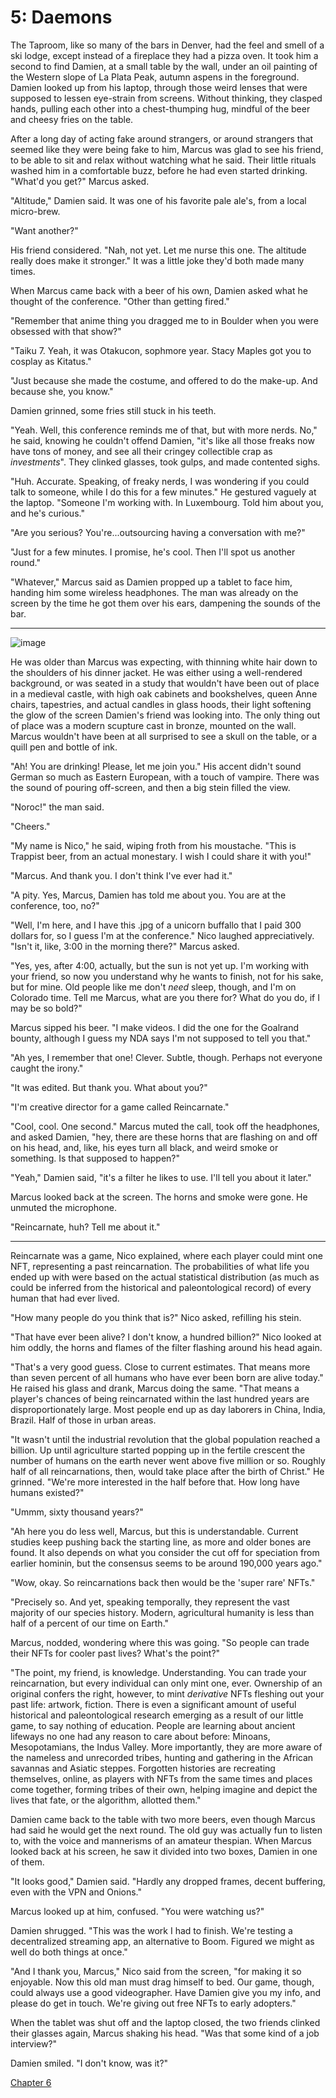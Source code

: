 # 5: Daemons

The Taproom, like so many of the bars in Denver, had the feel and smell of a ski lodge, except instead of a fireplace they had a pizza oven. It took him a second to find Damien, at a small table by the wall, under an oil painting of the Western slope of La Plata Peak, autumn aspens in the foreground. Damien looked up from his laptop, through those weird lenses that were supposed to lessen eye-strain from screens. Without thinking, they clasped hands, pulling each other into a chest-thumping hug, mindful of the beer and cheesy fries on the table.

After a long day of acting fake around strangers, or around strangers that seemed like they were being fake to him, Marcus was glad to see his friend, to be able to sit and relax without watching what he said. Their little rituals washed him in a comfortable buzz, before he had even started drinking. "What'd you get?" Marcus asked.

"Altitude," Damien said. It was one of his favorite pale ale's, from a local micro-brew.

"Want another?"

His friend considered. "Nah, not yet. Let me nurse this one. The altitude really does make it stronger." It was a little joke they'd both made many times.

When Marcus came back with a beer of his own, Damien asked what he thought of the conference. "Other than getting fired."

"Remember that anime thing you dragged me to in Boulder when you were obsessed with that show?"

"Taiku 7. Yeah, it was Otakucon, sophmore year. Stacy Maples got you to cosplay as Kitatus."

"Just because she made the costume, and offered to do the make-up. And because she, you know."

Damien grinned, some fries still stuck in his teeth.

"Yeah. Well, this conference reminds me of that, but with more nerds. No," he said, knowing he couldn't offend Damien, "it's like all those freaks now have tons of money, and see all their cringey collectible crap as *investments*". They clinked glasses, took gulps, and made contented sighs.

"Huh. Accurate. Speaking, of freaky nerds, I was wondering if you could talk to someone, while I do this for a few minutes." He gestured vaguely at the laptop. "Someone I'm working with. In Luxembourg. Told him about you, and he's curious."

"Are you serious? You're...outsourcing having a conversation with me?"

"Just for a few minutes. I promise, he's cool. Then I'll spot us another round."

"Whatever," Marcus said as Damien propped up a tablet to face him, handing him some wireless headphones. The man was already on the screen by the time he got them over his ears, dampening the sounds of the bar.

___

![image](assets/images/director.jpg)

He was older than Marcus was expecting, with thinning white hair down to the shoulders of his dinner jacket. He was either using a well-rendered background, or was seated in a study that wouldn't have been out of place in a medieval castle, with high oak cabinets and bookshelves, queen Anne chairs, tapestries, and actual candles in glass hoods, their light softening the glow of the screen Damien's friend was looking into. The only thing out of place was a modern scupture cast in bronze, mounted on the wall. Marcus wouldn't have been at all surprised to see a skull on the table, or a quill pen and bottle of ink.

"Ah! You are drinking! Please, let me join you." His accent didn't sound German so much as Eastern European, with a touch of vampire. There was the sound of pouring off-screen, and then a big stein filled the view.

"Noroc!" the man said.

"Cheers."

"My name is Nico," he said, wiping froth from his moustache. "This is Trappist beer, from an actual monestary. I wish I could share it with you!"

"Marcus. And thank you. I don't think I've ever had it."

"A pity. Yes, Marcus, Damien has told me about you. You are at the conference, too, no?"

"Well, I'm here, and I have this .jpg of a unicorn buffallo that I paid 300 dollars for, so I guess I'm at the conference." Nico laughed appreciatively. "Isn't it, like, 3:00 in the morning there?" Marcus asked.

"Yes, yes, after 4:00, actually, but the sun is not yet up. I'm working with your friend, so now you understand why he wants to finish, not for his sake, but for mine. Old people like me don't *need* sleep, though, and I'm on Colorado time. Tell me Marcus, what are you there for? What do you do, if I may be so bold?"

Marcus sipped his beer. "I make videos. I did the one for the Goalrand bounty, although I guess my NDA says I'm not supposed to tell you that."

"Ah yes, I remember that one! Clever. Subtle, though. Perhaps not everyone caught the irony."

"It was edited. But thank you. What about you?"

"I'm creative director for a game called Reincarnate."

"Cool, cool. One second." Marcus muted the call, took off the headphones, and asked Damien, "hey, there are these horns that are flashing on and off on his head, and, like, his eyes turn all black, and weird smoke or something. Is that supposed to happen?"

"Yeah," Damien said, "it's a filter he likes to use. I'll tell you about it later."

Marcus looked back at the screen. The horns and smoke were gone. He unmuted the microphone.

"Reincarnate, huh? Tell me about it."

___

Reincarnate was a game, Nico explained, where each player could mint one NFT, representing a past reincarnation. The probabilities of what life you ended up with were based on the actual statistical distribution (as much as could be inferred from the historical and paleontological record) of every human that had ever lived.

"How many people do you think that is?" Nico asked, refilling his stein.

"That have ever been alive? I don't know, a hundred billion?" Nico looked at him oddly, the horns and flames of the filter flashing around his head again.

"That's a very good guess. Close to current estimates. That means more than seven percent of all humans who have ever been born are alive today." He raised his glass and drank, Marcus doing the same. "That means a player's chances of being reincarnated within the last hundred years are disproportionately large. Most people end up as day laborers in China, India, Brazil. Half of those in urban areas.

"It wasn't until the industrial revolution that the global population reached a billion. Up until agriculture started popping up in the fertile crescent the number of humans on the earth never went above five million or so. Roughly half of all reincarnations, then, would take place after the birth of Christ." He grinned. "We're more interested in the half before that. How long have humans existed?"

"Ummm, sixty thousand years?"

"Ah here you do less well, Marcus, but this is understandable. Current studies keep pushing back the starting line, as more and older bones are found. It also depends on what you consider the cut off for speciation from earlier hominin, but the consensus seems to be around 190,000 years ago."

"Wow, okay. So reincarnations back then would be the 'super rare' NFTs."

"Precisely so. And yet, speaking temporally, they represent the vast majority of our species history. Modern, agricultural humanity is less than half of a percent of our time on Earth."

Marcus, nodded, wondering where this was going. "So people can trade their NFTs for cooler past lives? What's the point?"

"The point, my friend, is knowledge. Understanding. You can trade your reincarnation, but every individual can only mint one, ever. Ownership of an original confers the right, however, to mint *derivative* NFTs fleshing out your past life: artwork, fiction. There is even a significant amount of useful historical and paleontological research emerging as a result of our little game, to say nothing of education. People are learning about ancient lifeways no one had any reason to care about before: Minoans, Mesopotamians, the Indus Valley. More importantly, they are more aware of the nameless and unrecorded tribes, hunting and gathering in the African savannas and Asiatic steppes. Forgotten histories are recreating themselves, online, as players with NFTs from the same times and places come together, forming tribes of their own, helping imagine and depict the lives that fate, or the algorithm, allotted them."

Damien came back to the table with two more beers, even though Marcus had said he would get the next round. The old guy was actually fun to listen to, with the voice and mannerisms of an amateur thespian. When Marcus looked back at his screen, he saw it divided into two boxes, Damien in one of them.

"It looks good," Damien said. "Hardly any dropped frames, decent buffering, even with the VPN and Onions."

Marcus looked up at him, confused. "You were watching us?"

Damien shrugged. "This was the work I had to finish. We're testing a decentralized streaming app, an alternative to Boom. Figured we might as well do both things at once."

"And I thank you, Marcus," Nico said from the screen, "for making it so enjoyable. Now this old man must drag himself to bed. Our game, though, could always use a good videographer. Have Damien give you my info, and please do get in touch. We're giving out free NFTs to early adopters."

When the tablet was shut off and the laptop closed, the two friends clinked their glasses again, Marcus shaking his head. "Was that some kind of a job interview?"

Damien smiled. "I don't know, was it?"

[Chapter 6](chapter-6.md)
